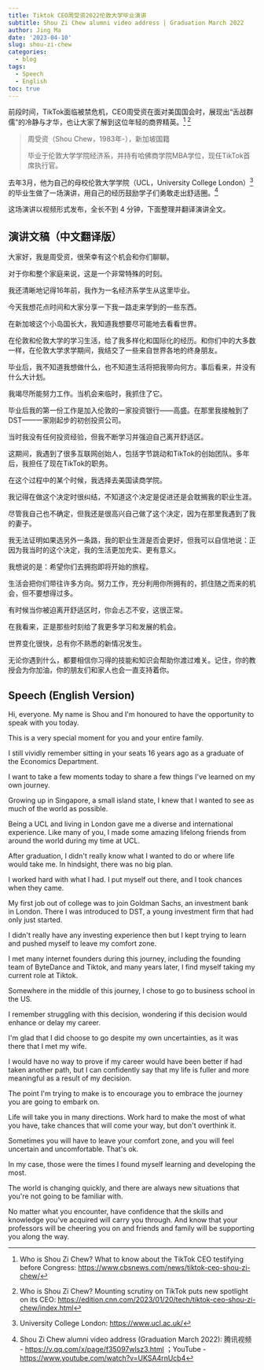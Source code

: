```yaml
---
title: Tiktok CEO周受资2022伦敦大学毕业演讲
subtitle: Shou Zi Chew alumni video address | Graduation March 2022
author: Jing Ma
date: '2023-04-10'
slug: shou-zi-chew
categories:
  - blog
tags:
  - Speech
  - English
toc: true
---
```


前段时间，TikTok面临被禁危机，CEO周受资在面对美国国会时，展现出“舌战群儒”的冷静与才华，也让大家了解到这位年轻的商界精英。[^talk] [^cnn]

> 周受资（Shou Chew，1983年-），新加坡国籍
>
> 毕业于伦敦大学学院经济系，并持有哈佛商学院MBA学位，现任TikTok首席执行官。

去年3月，他为自己的母校伦敦大学学院（UCL，University College London）[^ucl]的毕业生做了一场演讲，用自己的经历鼓励学子们勇敢走出舒适圈。[^video]

这场演讲以视频形式发布，全长不到 4 分钟，下面整理并翻译演讲全文。

## 演讲文稿（中文翻译版）

大家好，我是周受资，很荣幸有这个机会和你们聊聊。

对于你和整个家庭来说，这是一个非常特殊的时刻。

我还清晰地记得16年前，我作为一名经济系学生从这里毕业。

今天我想花点时间和大家分享一下我一路走来学到的一些东西。

在新加坡这个小岛国长大，我知道我想要尽可能地去看看世界。

在伦敦和伦敦大学的学习生活，给了我多样化和国际化的经历。和你们中的大多数一样，在伦敦大学求学期间，我结交了一些来自世界各地的终身朋友。

毕业后，我不知道我想做什么，也不知道生活将把我带向何方。事后看来，并没有什么大计划。

我竭尽所能努力工作。当机会来临时，我抓住了它。

毕业后我的第一份工作是加入伦敦的一家投资银行——高盛。在那里我接触到了DST——一家刚起步的初创投资公司。

当时我没有任何投资经验，但我不断学习并强迫自己离开舒适区。

这期间，我遇到了很多互联网创始人，包括字节跳动和TikTok的创始团队。多年后，我担任了现在TikTok的职务。

在这个过程中的某个时候，我选择去美国读商学院。

我记得在做这个决定时很纠结，不知道这个决定是促进还是会耽搁我的职业生涯。

尽管我自己也不确定，但我还是很高兴自己做了这个决定，因为在那里我遇到了我的妻子。

我无法证明如果选另外一条路，我的职业生涯是否会更好，但我可以自信地说：正因为我当时的这个决定，我的生活更加充实、更有意义。

我想说的是：希望你们去拥抱即将开始的旅程。

生活会把你们带往许多方向。努力工作，充分利用你所拥有的，抓住随之而来的机会，但不要想得过多。

有时候当你被迫离开舒适区时，你会忐忑不安，这很正常。

在我看来，正是那些时刻给了我更多学习和发展的机会。

世界变化很快，总有你不熟悉的新情况发生。

无论你遇到什么，都要相信你习得的技能和知识会帮助你渡过难关。记住，你的教授会为你加油，你的朋友们和家人也会一直支持着你。

## Speech (English Version)

Hi, everyone. My name is Shou and I'm honoured to have the opportunity to speak with you today.

This is a very special moment for you and your entire family.

I still vividly remember sitting in your seats 16 years ago as a graduate of the Economics Department.

I want to take a few moments today to share a few things I've learned on my own journey.

Growing up in Singapore, a small island state, I knew that I wanted to see as much of the world as possible.

Being a UCL and living in London gave me a diverse and international experience. Like many of you, I made some amazing lifelong friends from around the world during my time at UCL.

After graduation, I didn't really know what I wanted to do or where life would take me. In hindsight, there was no big plan.

I worked hard with what I had. I put myself out there, and I took chances when they came.

My first job out of college was to join Goldman Sachs, an investment bank in London. There I was introduced to DST, a young investment firm that had only just started.

I didn't really have any investing experience then but I kept trying to learn and pushed myself to leave my comfort zone.

I met many internet founders during this journey, including the founding team of ByteDance and Tiktok, and many years later, I find myself taking my current role at Tiktok.

Somewhere in the middle of this journey, I chose to go to business school in the US.

I remember struggling with this decision, wondering if this decision would enhance or delay my career.

I'm glad that I did choose to go despite my own uncertainties, as it was there that I met my wife.

I would have no way to prove if my career would have been better if had taken another path, but I can confidently say that my life is fuller and more meaningful as a result of my decision.

The point I'm trying to make is to encourage you to embrace the journey you are going to embark on.

Life will take you in many directions. Work hard to make the most of what you have, take chances that will come your way, but don't overthink it.

Sometimes you will have to leave your comfort zone, and you will feel uncertain and uncomfortable. That's ok.

In my case, those were the times I found myself learning and developing the most.

The world is changing quickly, and there are always new situations that you're not going to be familiar with.

No matter what you encounter, have confidence that the skills and knowledge you've acquired will carry you through. And know that your professors will be cheering you on and friends and family will be supporting you along the way.

[^talk]: Who is Shou Zi Chew? What to know about the TikTok CEO testifying before Congress: <https://www.cbsnews.com/news/tiktok-ceo-shou-zi-chew/>
[^cnn]: Who is Shou Zi Chew? Mounting scrutiny on TikTok puts new spotlight on its CEO: <https://edition.cnn.com/2023/01/20/tech/tiktok-ceo-shou-zi-chew/index.html>
[^ucl]: University College London: <https://www.ucl.ac.uk/>
[^video]: Shou Zi Chew alumni video address (Graduation March 2022): 腾讯视频 - <https://v.qq.com/x/page/f35097wlsz3.html> ；YouTube - <https://www.youtube.com/watch?v=UKSA4rnUcb4>
